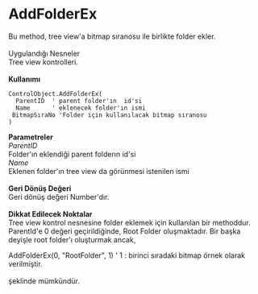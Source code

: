 # AddFolderEx

Bu method, tree view'a bitmap sıranosu ile birlikte folder ekler.\
\
Uygulandığı Nesneler\
Tree view kontrolleri.\
\
**Kullanımı**

```
ControlObject.AddFolderEx(
  ParentID  ' parent folder'ın  id'si
  Name      ' eklenecek folder'ın ismi
 BitmapSıraNo 'Folder için kullanılacak bitmap sıranosu
)
```

**Parametreler**\
_ParentID_\
Folder'ın eklendiği parent folderın id'si\
_Name_\
Eklenen folder'ın tree view da görünmesi istenilen ismi\
\
**Geri Dönüş Değeri**\
Geri dönüş değeri Number'dır.\
\
**Dikkat Edilecek Noktalar**\
Tree view kontrol nesnesine folder eklemek için kullanılan bir methoddur. ParentId'e 0 değeri geçirildiğinde, Root Folder oluşmaktadır. Bir başka deyişle root folder'ı oluşturmak ancak,

AddFolderEx(0, "RootFolder", 1) ' 1 : birinci sıradaki bitmap örnek olarak verilmiştir.\
\
şeklinde mümkündür.
